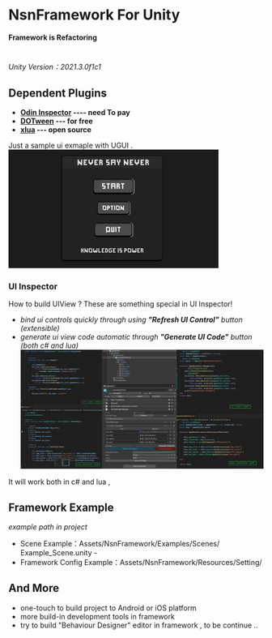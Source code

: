 # NsnFramework For Unity
**Framework is Refactoring**
#
*Unity Version：2021.3.0f1c1*
## Dependent Plugins
- **[Odin Inspector](https://assetstore.unity.com/packages/tools/utilities/odin-inspector-and-serializer-89041) ---- need To pay**
- **[DOTween](https://assetstore.unity.com/packages/tools/animation/dotween-hotween-v2-27676) --- for free**
- **[xlua](https://github.com/Tencent/xLua) --- open source**

Just a sample ui exmaple with UGUI .  
![README_Image/Untitled%207.png](README_Image/UI_MainWindow_Small.jpg)
### UI Inspector
How to build UIView ? These are something special in UI Inspector!
- *bind ui controls quickly through using **"Refresh UI Control"** button (extensible)*
- *generate ui view code automatic through **"Generate UI Code"** button (both c# and lua)*
![README_Image/UI_Inspector.jpg](README_Image/UI_CodeExample.jpg)

It will work both in c# and lua , 

## Framework Example
*example path in project*
- Scene Example：Assets/NsnFramework/Examples/Scenes/ Example_Scene.unity -
- Framework Config Example：Assets/NsnFramework/Resources/Setting/ 

## And More
- one-touch to build project to Android or iOS platform
- more build-in development tools in framework
- try to build "Behaviour Designer" editor in framework , to be continue ..


